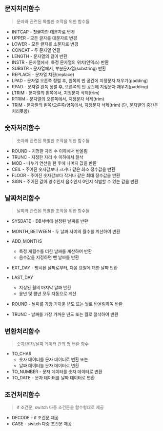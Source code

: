 ## 문자처리함수
> 문자와 관련된 특별한 조작을 위한 함수들
  - INITCAP  - 첫글자만 대문자로 변경
  - UPPER    - 모든 글자를 대문자로 변경 
  - LOWER    - 모든 글자를 소문자로 변경
  - CONCAT   - 두 문자열 연결
  - LENGTH   - 문자열의 길이 반환
  - INSTR    - 문자열에서, 특정 문자열의 위치(인덱스) 반환
  - SUBSTR   - 문자열에서, 부분문자열(substring) 반환
  - REPLACE  - 문자열 치환(replace)
  - LPAD     - 문자열 오른쪽 정렬 후, 왼쪽의 빈 공간에 지정문자 채우기(padding)
  - RPAD     - 문자열 왼쪽 정렬 후, 오른쪽의 빈 공간에 지정문자 채우기(padding)
  - LTRIM    - 문자열의 왼쪽에서, 지정문자 삭제(trim)
  - RTRIM    - 문자열의 오른쪽에서, 지정문자 삭제(trim)
  - TRIM     - 문자열의 왼쪽/오른쪽/양쪽에서, 지정문자 삭제(trim)
            (단, 문자열의 중간은 처리못함)


## 숫자처리함수
> 숫자와 관련된 특별한 조작을 위한 함수들
  - ROUND     - 지정한 자리 수 이하에서 반올림
  - TRUNC     - 지정한 자리 수 이하에서 절삭
  - MOD       - 나누기 연산을 한 후에 나머지 값을 반환
  - CEIL      - 주어진 숫자값보다 크거나 같은 최소 정수값을 반환
  - FLOOR     - 주어진 숫자값보다 작거나 같은 최대 정수값을 반환
  - SIGN      - 주어진 값이 양수인지 음수인지 0인지 식별할 수 있는 값을 반환


## 날짜처리함수
> 날짜와 관련된 특별한 조작을 위한 함수들
  - SYSDATE          - DB서버에 설정된 날짜를 반환
  - MONTH_BETWEEN    - 두 날짜 사이의 월수를 계산하여 반환
  - ADD_MONTHS
    - 특정 개월수를 더한 날짜를 계산하여 반환
    - 음수값을 지정하면 뺀 날짜를 반환


  - EXT_DAY         - 명시된 날짜로부터, 다음 요일에 대한 날짜 반환
  - LAST_DAY
    - 지정된 월의 마지막 날짜 반환
    - 윤년 및 평년 모두 자동으로 계산
  - ROUND            - 날짜를 가장 가까운 년도 또는 월로 반올림하여 반환
  - TRUNC            - 날짜를 가장 가까운 년도 또는 월로 절삭하여 반환


## 변환처리함수
> 숫자/문자/날짜 데이터 간의 형 변환 함수
  - TO_CHAR
    - 숫자 데이터를 문자 데이터로 변환 또는
    - 날짜 데이터를 문자 데이터로 변환
  - TO_NUMBER - 문자 데이터를 숫자 데이터로 변환
  - TO_DATE   - 문자 데이터를 날짜 데이터로 변환


## 조건처리함수
>  if 조건문, switch 다중 조건문을 함수형태로 제공
  - DECODE   - if 조건문 제공
  - CASE     - switch 다중 조건문 제공